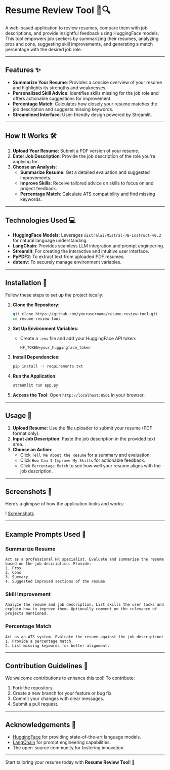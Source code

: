 # Resume Review Tool 📄🔍

A web-based application to review resumes, compare them with job descriptions, and provide insightful feedback using HuggingFace models. This tool empowers job seekers by summarizing their resumes, analyzing pros and cons, suggesting skill improvements, and generating a match percentage with the desired job role.

---

## Features ✨
- **Summarize Your Resume**: Provides a concise overview of your resume and highlights its strengths and weaknesses.
- **Personalized Skill Advice**: Identifies skills missing for the job role and offers actionable suggestions for improvement.
- **Percentage Match**: Calculates how closely your resume matches the job description and suggests missing keywords.
- **Streamlined Interface**: User-friendly design powered by Streamlit.

---

## How It Works 🛠️

1. **Upload Your Resume**: Submit a PDF version of your resume.
2. **Enter Job Description**: Provide the job description of the role you're applying for.
3. **Choose an Analysis**:
    - **Summarize Resume**: Get a detailed evaluation and suggested improvements.
    - **Improve Skills**: Receive tailored advice on skills to focus on and project feedback.
    - **Percentage Match**: Calculate ATS compatibility and find missing keywords.

---

## Technologies Used 💻
- **HuggingFace Models**: Leverages `mistralai/Mistral-7B-Instruct-v0.2` for natural language understanding.
- **LangChain**: Provides seamless LLM integration and prompt engineering.
- **Streamlit**: For creating the interactive and intuitive user interface.
- **PyPDF2**: To extract text from uploaded PDF resumes.
- **dotenv**: To securely manage environment variables.

---

## Installation 🚀

Follow these steps to set up the project locally:

1. **Clone the Repository**:
   ```bash
   git clone https://github.com/yourusername/resume-review-tool.git
   cd resume-review-tool
   ```

2. **Set Up Environment Variables**:
   - Create a `.env` file and add your HuggingFace API token:
     ```
     HF_TOKEN=your_huggingface_token
     ```

3. **Install Dependencies**:
   ```bash
   pip install -r requirements.txt
   ```

4. **Run the Application**:
   ```bash
   streamlit run app.py
   ```

5. **Access the Tool**:
   Open `http://localhost:8501` in your browser.

---

## Usage 💼

1. **Upload Resume**: Use the file uploader to submit your resume (PDF format only).
2. **Input Job Description**: Paste the job description in the provided text area.
3. **Choose an Action**:
    - Click `Tell Me About the Resume` for a summary and evaluation.
    - Click `How Can I Improve My Skills` for actionable feedback.
    - Click `Percentage Match` to see how well your resume aligns with the job description.

---

## Screenshots 📸

Here’s a glimpse of how the application looks and works:

! [Screenshots](https://imgur.com/a/WHcP11k)

---

## Example Prompts Used 📝

### Summarize Resume
```plaintext
Act as a professional HR specialist. Evaluate and summarize the resume based on the job description. Provide:
1. Pros
2. Cons
3. Summary
4. Suggested improved sections of the resume
```

### Skill Improvement
```plaintext
Analyze the resume and job description. List skills the user lacks and explain how to improve them. Optionally comment on the relevance of projects mentioned.
```

### Percentage Match
```plaintext
Act as an ATS system. Evaluate the resume against the job description:
1. Provide a percentage match.
2. List missing keywords for better alignment.
```

---

## Contribution Guidelines 🤝
We welcome contributions to enhance this tool! To contribute:
1. Fork the repository.
2. Create a new branch for your feature or bug fix.
3. Commit your changes with clear messages.
4. Submit a pull request.

---

## Acknowledgements 🙌
- [HuggingFace](https://huggingface.co/) for providing state-of-the-art language models.
- [LangChain](https://python.langchain.com/) for prompt engineering capabilities.
- The open-source community for fostering innovation.

---

Start tailoring your resume today with **Resume Review Tool**! 🎯
